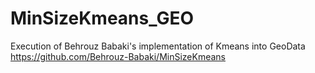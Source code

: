 # MinSizeKmeans_GEO
Execution of Behrouz Babaki's implementation of Kmeans into GeoData https://github.com/Behrouz-Babaki/MinSizeKmeans
